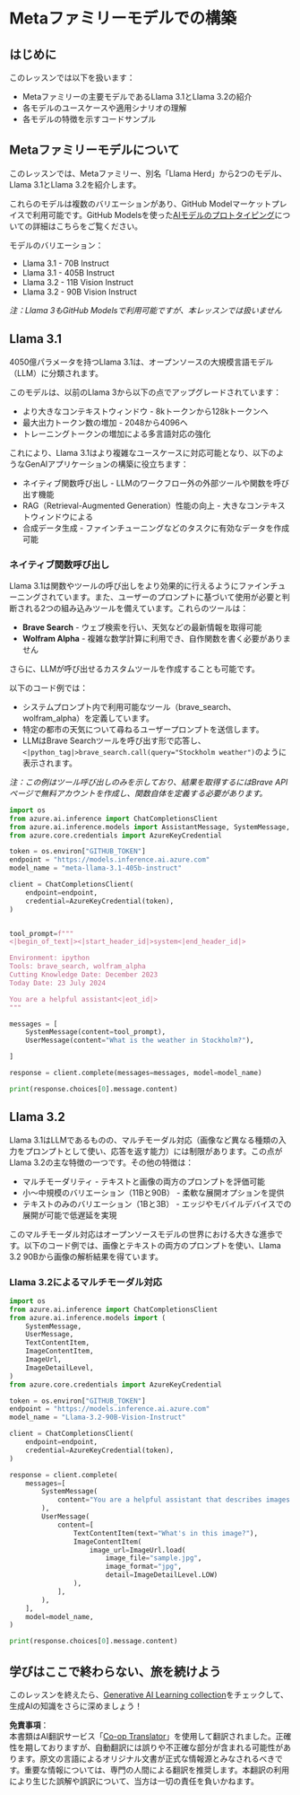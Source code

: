 <!--
CO_OP_TRANSLATOR_METADATA:
{
  "original_hash": "4c2a0b0c738b649ef049fb99a23be661",
  "translation_date": "2025-07-09T19:07:33+00:00",
  "source_file": "21-meta/README.md",
  "language_code": "ja"
}
-->
# Metaファミリーモデルでの構築

## はじめに

このレッスンでは以下を扱います：

- Metaファミリーの主要モデルであるLlama 3.1とLlama 3.2の紹介
- 各モデルのユースケースや適用シナリオの理解
- 各モデルの特徴を示すコードサンプル

## Metaファミリーモデルについて

このレッスンでは、Metaファミリー、別名「Llama Herd」から2つのモデル、Llama 3.1とLlama 3.2を紹介します。

これらのモデルは複数のバリエーションがあり、GitHub Modelマーケットプレイスで利用可能です。GitHub Modelsを使った[AIモデルのプロトタイピング](https://docs.github.com/en/github-models/prototyping-with-ai-models?WT.mc_id=academic-105485-koreyst)についての詳細はこちらをご覧ください。

モデルのバリエーション：
- Llama 3.1 - 70B Instruct
- Llama 3.1 - 405B Instruct
- Llama 3.2 - 11B Vision Instruct
- Llama 3.2 - 90B Vision Instruct

*注：Llama 3もGitHub Modelsで利用可能ですが、本レッスンでは扱いません*

## Llama 3.1

4050億パラメータを持つLlama 3.1は、オープンソースの大規模言語モデル（LLM）に分類されます。

このモデルは、以前のLlama 3から以下の点でアップグレードされています：

- より大きなコンテキストウィンドウ - 8kトークンから128kトークンへ
- 最大出力トークン数の増加 - 2048から4096へ
- トレーニングトークンの増加による多言語対応の強化

これにより、Llama 3.1はより複雑なユースケースに対応可能となり、以下のようなGenAIアプリケーションの構築に役立ちます：
- ネイティブ関数呼び出し - LLMのワークフロー外の外部ツールや関数を呼び出す機能
- RAG（Retrieval-Augmented Generation）性能の向上 - 大きなコンテキストウィンドウによる
- 合成データ生成 - ファインチューニングなどのタスクに有効なデータを作成可能

### ネイティブ関数呼び出し

Llama 3.1は関数やツールの呼び出しをより効果的に行えるようにファインチューニングされています。また、ユーザーのプロンプトに基づいて使用が必要と判断される2つの組み込みツールを備えています。これらのツールは：

- **Brave Search** - ウェブ検索を行い、天気などの最新情報を取得可能
- **Wolfram Alpha** - 複雑な数学計算に利用でき、自作関数を書く必要がありません

さらに、LLMが呼び出せるカスタムツールを作成することも可能です。

以下のコード例では：

- システムプロンプト内で利用可能なツール（brave_search、wolfram_alpha）を定義しています。
- 特定の都市の天気について尋ねるユーザープロンプトを送信します。
- LLMはBrave Searchツールを呼び出す形で応答し、`<|python_tag|>brave_search.call(query="Stockholm weather")`のように表示されます。

*注：この例はツール呼び出しのみを示しており、結果を取得するにはBrave APIページで無料アカウントを作成し、関数自体を定義する必要があります。*

```python 
import os
from azure.ai.inference import ChatCompletionsClient
from azure.ai.inference.models import AssistantMessage, SystemMessage, UserMessage
from azure.core.credentials import AzureKeyCredential

token = os.environ["GITHUB_TOKEN"]
endpoint = "https://models.inference.ai.azure.com"
model_name = "meta-llama-3.1-405b-instruct"

client = ChatCompletionsClient(
    endpoint=endpoint,
    credential=AzureKeyCredential(token),
)


tool_prompt=f"""
<|begin_of_text|><|start_header_id|>system<|end_header_id|>

Environment: ipython
Tools: brave_search, wolfram_alpha
Cutting Knowledge Date: December 2023
Today Date: 23 July 2024

You are a helpful assistant<|eot_id|>
"""

messages = [
    SystemMessage(content=tool_prompt),
    UserMessage(content="What is the weather in Stockholm?"),

]

response = client.complete(messages=messages, model=model_name)

print(response.choices[0].message.content)
```

## Llama 3.2

Llama 3.1はLLMであるものの、マルチモーダル対応（画像など異なる種類の入力をプロンプトとして使い、応答を返す能力）には制限があります。この点がLlama 3.2の主な特徴の一つです。その他の特徴は：

- マルチモーダリティ - テキストと画像の両方のプロンプトを評価可能
- 小〜中規模のバリエーション（11Bと90B） - 柔軟な展開オプションを提供
- テキストのみのバリエーション（1Bと3B） - エッジやモバイルデバイスでの展開が可能で低遅延を実現

このマルチモーダル対応はオープンソースモデルの世界における大きな進歩です。以下のコード例では、画像とテキストの両方のプロンプトを使い、Llama 3.2 90Bから画像の解析結果を得ています。

### Llama 3.2によるマルチモーダル対応

```python 
import os
from azure.ai.inference import ChatCompletionsClient
from azure.ai.inference.models import (
    SystemMessage,
    UserMessage,
    TextContentItem,
    ImageContentItem,
    ImageUrl,
    ImageDetailLevel,
)
from azure.core.credentials import AzureKeyCredential

token = os.environ["GITHUB_TOKEN"]
endpoint = "https://models.inference.ai.azure.com"
model_name = "Llama-3.2-90B-Vision-Instruct"

client = ChatCompletionsClient(
    endpoint=endpoint,
    credential=AzureKeyCredential(token),
)

response = client.complete(
    messages=[
        SystemMessage(
            content="You are a helpful assistant that describes images in details."
        ),
        UserMessage(
            content=[
                TextContentItem(text="What's in this image?"),
                ImageContentItem(
                    image_url=ImageUrl.load(
                        image_file="sample.jpg",
                        image_format="jpg",
                        detail=ImageDetailLevel.LOW)
                ),
            ],
        ),
    ],
    model=model_name,
)

print(response.choices[0].message.content)
```

## 学びはここで終わらない、旅を続けよう

このレッスンを終えたら、[Generative AI Learning collection](https://aka.ms/genai-collection?WT.mc_id=academic-105485-koreyst)をチェックして、生成AIの知識をさらに深めましょう！

**免責事項**：  
本書類はAI翻訳サービス「[Co-op Translator](https://github.com/Azure/co-op-translator)」を使用して翻訳されました。正確性を期しておりますが、自動翻訳には誤りや不正確な部分が含まれる可能性があります。原文の言語によるオリジナル文書が正式な情報源とみなされるべきです。重要な情報については、専門の人間による翻訳を推奨します。本翻訳の利用により生じた誤解や誤訳について、当方は一切の責任を負いかねます。